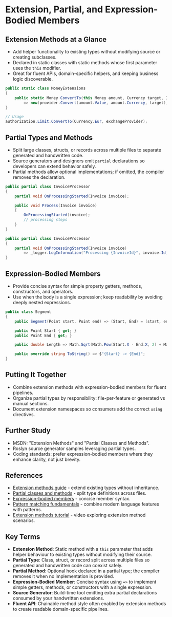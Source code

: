 # Extension, Partial, and Expression-Bodied Members

## Extension Methods at a Glance
- Add helper functionality to existing types without modifying source or creating subclasses.
- Declared in static classes with static methods whose first parameter uses the `this` modifier.
- Great for fluent APIs, domain-specific helpers, and keeping business logic discoverable.

```csharp
public static class MoneyExtensions
{
    public static Money ConvertTo(this Money amount, Currency target, IExchangeProvider provider)
        => new(provider.Convert(amount.Value, amount.Currency, target), target);
}

// Usage
authorization.Limit.ConvertTo(Currency.Eur, exchangeProvider);
```

## Partial Types and Methods
- Split large classes, structs, or records across multiple files to separate generated and handwritten code.
- Source generators and designers emit `partial` declarations so developers can extend behavior safely.
- Partial methods allow optional implementations; if omitted, the compiler removes the declaration.

```csharp
public partial class InvoiceProcessor
{
    partial void OnProcessingStarted(Invoice invoice);

    public void Process(Invoice invoice)
    {
        OnProcessingStarted(invoice);
        // processing steps
    }
}

public partial class InvoiceProcessor
{
    partial void OnProcessingStarted(Invoice invoice)
        => _logger.LogInformation("Processing {InvoiceId}", invoice.Id);
}
```

## Expression-Bodied Members
- Provide concise syntax for simple property getters, methods, constructors, and operators.
- Use when the body is a single expression; keep readability by avoiding deeply nested expressions.

```csharp
public class Segment
{
    public Segment(Point start, Point end) => (Start, End) = (start, end);

    public Point Start { get; }
    public Point End { get; }

    public double Length => Math.Sqrt(Math.Pow(Start.X - End.X, 2) + Math.Pow(Start.Y - End.Y, 2));

    public override string ToString() => $"{Start} -> {End}";
}
```

## Putting It Together
- Combine extension methods with expression-bodied members for fluent pipelines.
- Organize partial types by responsibility: file-per-feature or generated vs manual sections.
- Document extension namespaces so consumers add the correct `using` directives.

## Further Study
- MSDN: "Extension Methods" and "Partial Classes and Methods".
- Roslyn source generator samples leveraging partial types.
- Coding standards: prefer expression-bodied members where they enhance clarity, not just brevity.






## References
- [Extension methods guide](https://learn.microsoft.com/en-us/dotnet/csharp/programming-guide/classes-and-structs/extension-methods) - extend existing types without inheritance.
- [Partial classes and methods](https://learn.microsoft.com/en-us/dotnet/csharp/programming-guide/classes-and-structs/partial-classes-and-methods) - split type definitions across files.
- [Expression-bodied members](https://learn.microsoft.com/en-us/dotnet/csharp/programming-guide/statements-expressions-operators/expression-bodied-members) - concise member syntax.
- [Pattern matching fundamentals](https://learn.microsoft.com/en-us/dotnet/csharp/fundamentals/functional/pattern-matching) - combine modern language features with patterns.
- [Extension methods tutorial](https://www.youtube.com/watch?v=PQmqHo7T0n8) - video exploring extension method scenarios.
## Key Terms
- **Extension Method**: Static method with a `this` parameter that adds helper behaviour to existing types without modifying their source.
- **Partial Type**: Class, struct, or record split across multiple files so generated and handwritten code can coexist safely.
- **Partial Method**: Optional hook declared in a partial type; the compiler removes it when no implementation is provided.
- **Expression-Bodied Member**: Concise syntax using `=>` to implement simple getters, methods, or constructors with a single expression.
- **Source Generator**: Build-time tool emitting extra partial declarations consumed by your handwritten extensions.
- **Fluent API**: Chainable method style often enabled by extension methods to create readable domain-specific pipelines.

